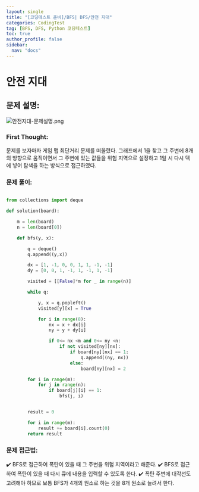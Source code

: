 ```yaml
---
layout: single
title: "[코딩테스트 준비]/BFS| DFS/안전 지대"
categories: CodingTest
tag: [BFS, DFS, Python 코딩테스트]
toc: true
author_profile: false
sidebar:
  nav: "docs"
---
```


# 안전 지대

## 문제 설명:

![안전지대-문제설명.png]({{site.url}}/images/2023-07-29-codingTest-안전지대/안전지대-문제설명.png)

### First Thought:

문제를 보자마자 게임 맵 최단거리 문제를 떠올렸다. 그래프에서 1을 찾고 그 주변에 8개의 방향으로 움직이면서 그 주변에 있는 값들을 위험 지역으로 설정하고 1일 시 다시 덱에 넣어 탐색을 하는 방식으로 접근하였다.

### 문제 풀이:

```python

from collections import deque

def solution(board):

    m = len(board)
    n = len(board[0])

    def bfs(y, x):

        q = deque()
        q.append((y,x))

        dx = [1, -1, 0, 0, 1, 1, -1, -1]
        dy = [0, 0, 1, -1, 1, -1, 1, -1]

        visited = [[False]*m for _ in range(n)]

        while q:

            y, x = q.popleft()
            visited[y][x] = True

            for i in range(8):
                nx = x + dx[i]
                ny = y + dy[i]

                if 0<= nx <m and 0<= ny <n:
                    if not visited[ny][nx]:
                        if board[ny][nx] == 1:
                            q.append((ny, nx))
                        else:
                            board[ny][nx] = 2

        for i in range(m):
            for j in range(n):
                if board[j][i] == 1:
                    bfs(j, i)


        result = 0

        for i in range(m):
            result += board[i].count(0)
        return result
```

### 문제 접근법:

✔️ BFS로 접근하여 폭탄이 있을 때 그 주변을 위험 지역이라고 해준다.
✔️ BFS로 접근하여 폭탄이 있을 때 다시 큐에 내용을 입력할 수 있도록 한다.
✔️ 폭탄 주변에 대각선도 고려해야 하므로 보통 BFS가 4개의 원소로 하는 것을 8개 원소로 늘려서 한다.
